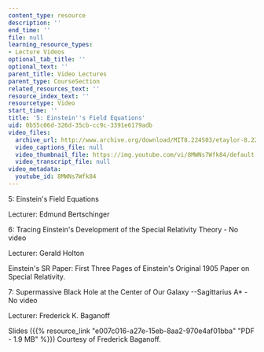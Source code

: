 ```yaml
---
content_type: resource
description: ''
end_time: ''
file: null
learning_resource_types:
- Lecture Videos
optional_tab_title: ''
optional_text: ''
parent_title: Video Lectures
parent_type: CourseSection
related_resources_text: ''
resource_index_text: ''
resourcetype: Video
start_time: ''
title: '5: Einstein''s Field Equations'
uid: 0b55c06d-326d-35cb-cc9c-3391e6179adb
video_files:
  archive_url: http://www.archive.org/download/MIT8.224S03/etaylor-8.224-sem-mit-9151-03mar2003-1430-220k.mp4
  video_captions_file: null
  video_thumbnail_file: https://img.youtube.com/vi/8MWNs7Wfk84/default.jpg
  video_transcript_file: null
video_metadata:
  youtube_id: 8MWNs7Wfk84
---
```


5: Einstein's Field Equations

Lecturer: Edmund Bertschinger

6: Tracing Einstein's Development of the Special Relativity Theory - No video

Lecturer: Gerald Holton

Einstein's SR Paper: First Three Pages of Einstein's Original 1905 Paper on Special Relativity.

7: Supermassive Black Hole at the Center of Our Galaxy --Sagittarius A\* - No video

Lecturer: Frederick K. Baganoff

Slides ({{% resource_link "e007c016-a27e-15eb-8aa2-970e4af01bba" "PDF - 1.9 MB" %}}) Courtesy of Frederick Baganoff.



